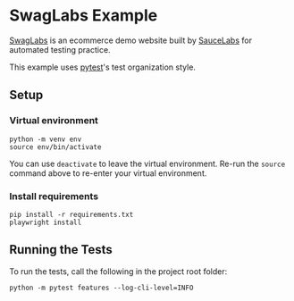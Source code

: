 # SwagLabs Example

[SwagLabs](https://www.saucedemo.com)
is an ecommerce demo website
built by [SauceLabs](https://saucelabs.com/)
for automated testing practice.

This example uses [pytest](https://docs.pytest.org/)'s test organization style.

## Setup

### Virtual environment

    python -m venv env
    source env/bin/activate

You can use `deactivate`
to leave the virtual environment.
Re-run the `source` command above
to re-enter your virtual environment.

### Install requirements

    pip install -r requirements.txt
    playwright install

## Running the Tests

To run the tests, call the following in the project root folder:

    python -m pytest features --log-cli-level=INFO
